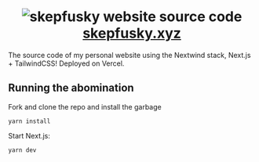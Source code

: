 <h1 align="center">
  <img alt="skepfusky website source code" src="https://user-images.githubusercontent.com/94678583/185732205-d1e64414-7fe8-4bb0-97e1-4f1570b7a9b7.png">
  <br>
  <a href="https://skepfusky.xyz">skepfusky.xyz</a>
</h1>

The source code of my personal website using the Nextwind stack, Next.js +
TailwindCSS! Deployed on Vercel.

## Running the abomination

Fork and clone the repo and install the garbage

```console
yarn install
```

Start Next.js:

```console
yarn dev
```
